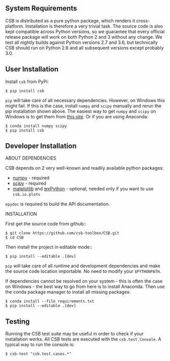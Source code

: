 System Requirements
-------------------

CSB is distributed as a pure python package, which renders it cross-platform.
Installation is therefore a very trivial task. The source code is also kept
compatible across Python versions, so we guarantee that every official release
package will work on both Python 2 and 3 without any change. We test all nightly
builds against Python versions 2.7 and 3.6, but technically CSB should run on 
Python 2.6 and all subsequent versions except probably 3.0.


User Installation
-----------------

Install ``csb`` from PyPi:

    $ pip install csb

``pip`` will take care of all necessary dependencies. However, on Windows this might
fail. If this is the case, install ``numpy`` and ``scipy`` manually and rerun the pip
installation shown above. The easiest way to get ``numpy`` and ``scipy`` on Windows is 
to get them from [this site](http://www.lfd.uci.edu/~gohlke/pythonlibs/). Or if
you are using Anaconda:

    $ conda install numpy scipy
    $ pip install csb


Developer Installation
----------------------

ABOUT DEPENDENCIES

CSB depends on 2 very well-known and readily available python packages:

* [numpy](https://pypi.python.org/pypi/numpy) - required
* [scipy](https://pypi.python.org/pypi/scipy) - required
* [matplotlib](https://pypi.python.org/pypi/matplotlib) and 
  [wxPython](https://pypi.python.org/pypi/wxPython) - optional, needed only 
  if you want to use ``csb.io.plots``

``epydoc`` is required to build the API documentation.


INSTALLATION

First get the source code from github::

    $ git clone https://github.com/csb-toolbox/CSB.git
    $ cd CSB

Then install the project in editable mode::

    $ pip install --editable .[dev]

``pip`` will take care of all runtime and development dependencies and make the source
code location importable. No need to modify your ``$PYTHONPATH``.

If dependencies cannot be resolved on your system - this is often the case on
Windows - the best way to go from here is to install Anaconda. Then use the conda
package manager to install all missing packages:

    $ conda install --file requirements.txt
    $ pip install --editable .[dev]



Testing
-------

Running the CSB test suite may be useful in order to check if your installation works.
All CSB tests are executed with the ``csb.test.Console``. A typical way to run the 
console is:

    $ csb-test "csb.test.cases.*"


